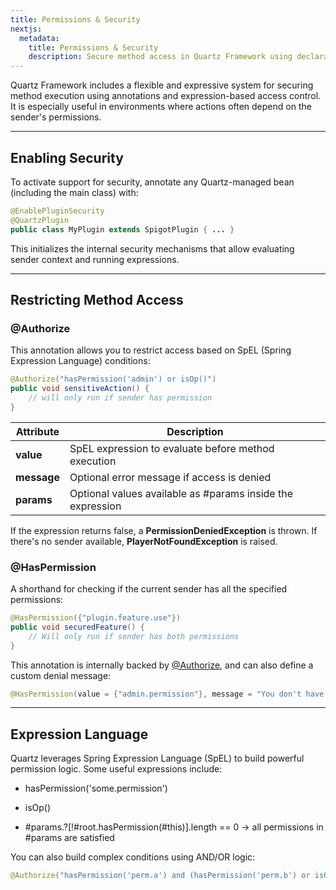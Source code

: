 ```yaml
---
title: Permissions & Security
nextjs:
  metadata:
    title: Permissions & Security
    description: Secure method access in Quartz Framework using declarative permission checks and sender evaluation.
---
```


Quartz Framework includes a flexible and expressive system for securing method execution using annotations and expression-based access control. It is especially useful in environments where actions often depend on the sender's permissions.

---

## Enabling Security

To activate support for security, annotate any Quartz-managed bean (including the main class) with:

```java
@EnablePluginSecurity
@QuartzPlugin
public class MyPlugin extends SpigotPlugin { ... }
```

This initializes the internal security mechanisms that allow evaluating sender context and running expressions.

---

## Restricting Method Access

### @Authorize

This annotation allows you to restrict access based on SpEL (Spring Expression Language) conditions:

```java
@Authorize("hasPermission('admin') or isOp()")
public void sensitiveAction() {
    // will only run if sender has permission
}
```

| Attribute   | Description                                                |
|-------------|------------------------------------------------------------|
| **value**   | SpEL expression to evaluate before method execution        |
| **message** | Optional error message if access is denied                 |
| **params**  | Optional values available as #params inside the expression |

If the expression returns false, a **PermissionDeniedException** is thrown. If there's no sender available, **PlayerNotFoundException** is raised.

### @HasPermission

A shorthand for checking if the current sender has all the specified permissions:

```java
@HasPermission({"plugin.feature.use"})
public void securedFeature() {
    // Will only run if sender has both permissions
}
```
This annotation is internally backed by [@Authorize](#authorize), and can also define a custom denial message:

```java
@HasPermission(value = {"admin.permission"}, message = "You don't have permission to use this feature.")
```

---

## Expression Language

Quartz leverages Spring Expression Language (SpEL) to build powerful permission logic. Some useful expressions include:

- hasPermission('some.permission')

- isOp()

- #params.?[!#root.hasPermission(#this)].length == 0 → all permissions in #params are satisfied

You can also build complex conditions using AND/OR logic:

```java
@Authorize("hasPermission('perm.a') and (hasPermission('perm.b') or isOp())")
```